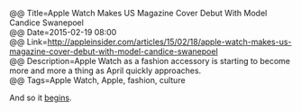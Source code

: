 @@ Title=Apple Watch Makes US Magazine Cover Debut With Model Candice Swanepoel  
@@ Date=2015-02-19 08:00  
@@ Link=http://appleinsider.com/articles/15/02/18/apple-watch-makes-us-magazine-cover-debut-with-model-candice-swanepoel  
@@ Description=Apple Watch as a fashion accessory is starting to become more and more a thing as April quickly approaches.    
@@ Tags=Apple Watch, Apple, fashion, culture    

And so it [begins][time].

[time]: http://time.com/3625118/apple-watch-store/